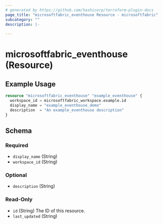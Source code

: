 ```yaml
---
# generated by https://github.com/hashicorp/terraform-plugin-docs
page_title: "microsoftfabric_eventhouse Resource - microsoftfabric"
subcategory: ""
description: |-
  
---
```


# microsoftfabric_eventhouse (Resource)



## Example Usage

```terraform
resource "microsoftfabric_eventhouse" "example_eventhouse" {
  workspace_id = microsoftfabric_workspace.example.id
  display_name = "example_eventhouse_demo"
  description  = "An example_eventhouse description"
}
```

<!-- schema generated by tfplugindocs -->
## Schema

### Required

- `display_name` (String)
- `workspace_id` (String)

### Optional

- `description` (String)

### Read-Only

- `id` (String) The ID of this resource.
- `last_updated` (String)
